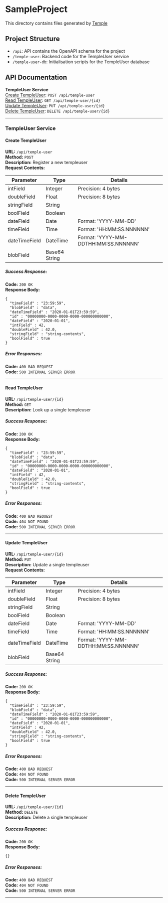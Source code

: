 # SampleProject

This directory contains files generated by [Temple](https://templeeight.github.io/temple-docs)  

## Project Structure
* `/api`: API contains the OpenAPI schema for the project
* `/temple-user`: Backend code for the TempleUser service
* `/temple-user-db`: Initialisation scripts for the TempleUser database

## API Documentation
**TempleUser Service**  
[Create TempleUser](#create-templeuser): `POST /api/temple-user`  
[Read TempleUser](#read-templeuser): `GET /api/temple-user/{id}`  
[Update TempleUser](#update-templeuser): `PUT /api/temple-user/{id}`  
[Delete TempleUser](#delete-templeuser): `DELETE /api/temple-user/{id}`  


***

### TempleUser Service

#### Create TempleUser
**URL:** `/api/temple-user`  
**Method:** `POST`  
**Description:** Register a new templeuser  
**Request Contents:**  

|Parameter|Type|Details|
|---|---|---|
|intField|Integer|Precision: 4 bytes|
|doubleField|Float|Precision: 8 bytes|
|stringField|String||
|boolField|Boolean||
|dateField|Date|Format: 'YYYY-MM-DD'|
|timeField|Time|Format: 'HH:MM:SS.NNNNNN'|
|dateTimeField|DateTime|Format: 'YYYY-MM-DDTHH:MM:SS.NNNNNN'|
|blobField|Base64 String||


##### Success Response:
**Code:** `200 OK`  
**Response Body:**  
```
{
  "timeField" : "23:59:59",
  "blobField" : "data",
  "dateTimeField" : "2020-01-01T23:59:59",
  "id" : "00000000-0000-0000-0000-000000000000",
  "dateField" : "2020-01-01",
  "intField" : 42,
  "doubleField" : 42.0,
  "stringField" : "string-contents",
  "boolField" : true
}
```


##### Error Responses:
**Code:** `400 BAD REQUEST`  
**Code:** `500 INTERNAL SERVER ERROR`  


***

#### Read TempleUser
**URL:** `/api/temple-user/{id}`  
**Method:** `GET`  
**Description:** Look up a single templeuser  

##### Success Response:
**Code:** `200 OK`  
**Response Body:**  
```
{
  "timeField" : "23:59:59",
  "blobField" : "data",
  "dateTimeField" : "2020-01-01T23:59:59",
  "id" : "00000000-0000-0000-0000-000000000000",
  "dateField" : "2020-01-01",
  "intField" : 42,
  "doubleField" : 42.0,
  "stringField" : "string-contents",
  "boolField" : true
}
```


##### Error Responses:
**Code:** `400 BAD REQUEST`  
**Code:** `404 NOT FOUND`  
**Code:** `500 INTERNAL SERVER ERROR`  


***

#### Update TempleUser
**URL:** `/api/temple-user/{id}`  
**Method:** `PUT`  
**Description:** Update a single templeuser  
**Request Contents:**  

|Parameter|Type|Details|
|---|---|---|
|intField|Integer|Precision: 4 bytes|
|doubleField|Float|Precision: 8 bytes|
|stringField|String||
|boolField|Boolean||
|dateField|Date|Format: 'YYYY-MM-DD'|
|timeField|Time|Format: 'HH:MM:SS.NNNNNN'|
|dateTimeField|DateTime|Format: 'YYYY-MM-DDTHH:MM:SS.NNNNNN'|
|blobField|Base64 String||


##### Success Response:
**Code:** `200 OK`  
**Response Body:**  
```
{
  "timeField" : "23:59:59",
  "blobField" : "data",
  "dateTimeField" : "2020-01-01T23:59:59",
  "id" : "00000000-0000-0000-0000-000000000000",
  "dateField" : "2020-01-01",
  "intField" : 42,
  "doubleField" : 42.0,
  "stringField" : "string-contents",
  "boolField" : true
}
```


##### Error Responses:
**Code:** `400 BAD REQUEST`  
**Code:** `404 NOT FOUND`  
**Code:** `500 INTERNAL SERVER ERROR`  


***

#### Delete TempleUser
**URL:** `/api/temple-user/{id}`  
**Method:** `DELETE`  
**Description:** Delete a single templeuser  

##### Success Response:
**Code:** `200 OK`  
**Response Body:**  
```
{}
```


##### Error Responses:
**Code:** `400 BAD REQUEST`  
**Code:** `404 NOT FOUND`  
**Code:** `500 INTERNAL SERVER ERROR`  


***
